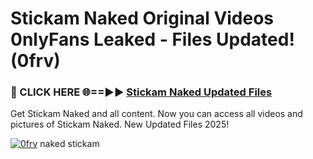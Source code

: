 # Stickam Naked Original Videos 0nlyFans Leaked - Files Updated! (0frv)

<h3>🔴 CLICK HERE 🌐==►► <a href="https://tinyurl.com/yckcrads" rel="nofollow">Stickam Naked Updated Files</a></h3>

Get Stickam Naked and all content. Now you can access all videos and pictures of Stickam Naked. New Updated Files 2025!

[![0frv](https://i.imgur.com/hpKpOFt.gif)](https://tinyurl.com/yckcrads)
naked stickam